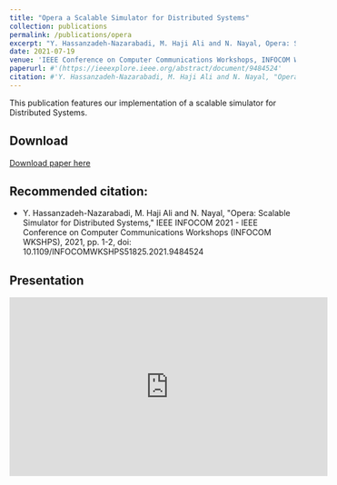 ```yaml
---
title: "Opera a Scalable Simulator for Distributed Systems"
collection: publications
permalink: /publications/opera
excerpt: "Y. Hassanzadeh-Nazarabadi, M. Haji Ali and N. Nayal, Opera: Scalable Simulator for Distributed Systems, IEEE INFOCOM 2021 - IEEE Conference on Computer Communications Workshops (INFOCOM WKSHPS), 2021, pp. 1-2, doi: 10.1109/INFOCOMWKSHPS51825.2021.9484524."
date: 2021-07-19
venue: 'IEEE Conference on Computer Communications Workshops, INFOCOM Workshops'
paperurl: #'(https://ieeexplore.ieee.org/abstract/document/9484524'
citation: #'Y. Hassanzadeh-Nazarabadi, M. Haji Ali and N. Nayal, "Opera: Scalable Simulator for Distributed Systems," IEEE INFOCOM 2021 - IEEE Conference on Computer Communications Workshops (INFOCOM WKSHPS), 2021, pp. 1-2, doi: 10.1109/INFOCOMWKSHPS51825.2021.9484524.'
---
```


This publication features our implementation of a scalable simulator for Distributed Systems.

## Download

[Download paper here](https://ieeexplore.ieee.org/abstract/document/9484524)

## Recommended citation:

* Y. Hassanzadeh-Nazarabadi, M. Haji Ali and N. Nayal, "Opera: Scalable Simulator for Distributed Systems," IEEE INFOCOM 2021 - IEEE Conference on Computer Communications Workshops (INFOCOM WKSHPS), 2021, pp. 1-2, doi: 10.1109/INFOCOMWKSHPS51825.2021.9484524


## Presentation

<iframe width="560" height="315" src="https://www.youtube.com/embed/h11Bq096QNI" title="YouTube video player" frameborder="0" allow="accelerometer; autoplay; clipboard-write; encrypted-media; gyroscope; picture-in-picture" allowfullscreen></iframe>

